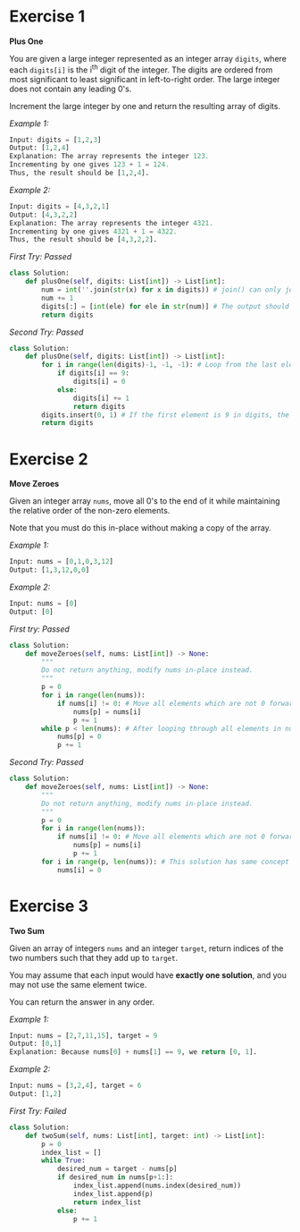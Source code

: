 # Exercise 1

**Plus One**

You are given a large integer represented as an integer array `digits`, where each `digits[i]` is the i<sup>th</sup> digit of the integer. The digits are ordered from most significant to least significant in left-to-right order. The large integer does not contain any leading 0's.

Increment the large integer by one and return the resulting array of digits.

_Example 1:_
```py
Input: digits = [1,2,3]
Output: [1,2,4]
Explanation: The array represents the integer 123.
Incrementing by one gives 123 + 1 = 124.
Thus, the result should be [1,2,4].
```

_Example 2:_
```py
Input: digits = [4,3,2,1]
Output: [4,3,2,2]
Explanation: The array represents the integer 4321.
Incrementing by one gives 4321 + 1 = 4322.
Thus, the result should be [4,3,2,2].
```

_First Try: Passed_
```py
class Solution:
    def plusOne(self, digits: List[int]) -> List[int]:
        num = int(''.join(str(x) for x in digits)) # join() can only join string variables, so we need to convert elements in digits to strings.
        num += 1
        digits[:] = [int(ele) for ele in str(num)] # The output should be integers so we need to convert strings to integers.
        return digits
```

_Second Try: Passed_
```py
class Solution:
    def plusOne(self, digits: List[int]) -> List[int]:
        for i in range(len(digits)-1, -1, -1): # Loop from the last element in digits.
            if digits[i] == 9: 
                digits[i] = 0
            else:
                digits[i] += 1
                return digits
        digits.insert(0, 1) # If the first element is 9 in digits, the element in index 0 will become 0, then we need to insert integer 1 in digits according to mathematical calculations.
        return digits
```

# Exercise 2

**Move Zeroes**

Given an integer array `nums`, move all 0's to the end of it while maintaining the relative order of the non-zero elements.

Note that you must do this in-place without making a copy of the array.

_Example 1:_
```py
Input: nums = [0,1,0,3,12]
Output: [1,3,12,0,0]
```

_Example 2:_
```py
Input: nums = [0]
Output: [0]
```

_First try: Passed_
```py
class Solution:
    def moveZeroes(self, nums: List[int]) -> None:
        """
        Do not return anything, modify nums in-place instead.
        """
        p = 0
        for i in range(len(nums)):
            if nums[i] != 0: # Move all elements which are not 0 forward.
                nums[p] = nums[i]
                p += 1
        while p < len(nums): # After looping through all elements in nums, p will point to the index where 0 starting from this index to the last index.
            nums[p] = 0
            p += 1
```

_Second Try: Passed_
```py
class Solution:
    def moveZeroes(self, nums: List[int]) -> None:
        """
        Do not return anything, modify nums in-place instead.
        """
        p = 0
        for i in range(len(nums)):
            if nums[i] != 0: # Move all elements which are not 0 forward.
                nums[p] = nums[i]
                p += 1
        for i in range(p, len(nums)): # This solution has same concept with the first one, but using a for loop.
            nums[i] = 0
```

# Exercise 3

**Two Sum**

Given an array of integers `nums` and an integer `target`, return indices of the two numbers such that they add up to `target`.

You may assume that each input would have **exactly one solution**, and you may not use the same element twice.

You can return the answer in any order.

_Example 1:_
```py
Input: nums = [2,7,11,15], target = 9
Output: [0,1]
Explanation: Because nums[0] + nums[1] == 9, we return [0, 1].
```

_Example 2:_
```py
Input: nums = [3,2,4], target = 6
Output: [1,2]
```

_First Try: Failed_
```py
class Solution:
    def twoSum(self, nums: List[int], target: int) -> List[int]:
        p = 0
        index_list = []
        while True:
            desired_num = target - nums[p]
            if desired_num in nums[p+1:]:
                index_list.append(nums.index(desired_num))
                index_list.append(p)
                return index_list
            else:
                p += 1
```
